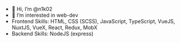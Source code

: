 - 👋 Hi, I’m @n1k02
- 👀 I’m interested in web-dev
- Frontend Skills: HTML, CSS (SCSS), JavaScript, TypeScript, VueJS, NuxtJS, VueX, React, Redux, MobX
- Backend Skills: NodeJS (express) 
<!---
n1k02/n1k02 is a ✨ special ✨ repository because its `README.md` (this file) appears on your GitHub profile.
You can click the Preview link to take a look at your changes.
--->
